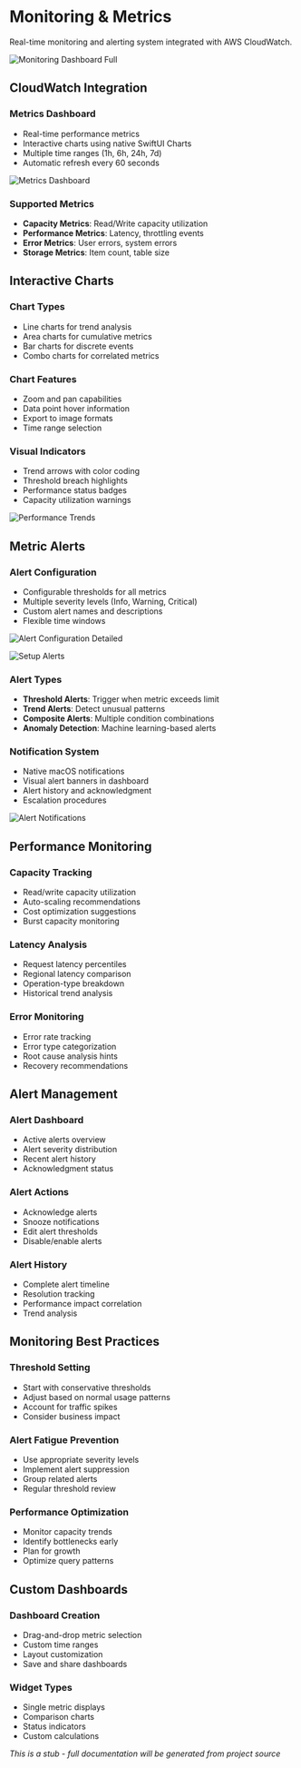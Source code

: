 # Monitoring & Metrics

Real-time monitoring and alerting system integrated with AWS CloudWatch.

![Monitoring Dashboard Full](../assets/screenshots/monitoring-dashboard-full.png)

## CloudWatch Integration

### Metrics Dashboard
- Real-time performance metrics
- Interactive charts using native SwiftUI Charts
- Multiple time ranges (1h, 6h, 24h, 7d)
- Automatic refresh every 60 seconds

![Metrics Dashboard](../assets/screenshots/metrics-dashboard.png)

### Supported Metrics
- **Capacity Metrics**: Read/Write capacity utilization
- **Performance Metrics**: Latency, throttling events
- **Error Metrics**: User errors, system errors
- **Storage Metrics**: Item count, table size

## Interactive Charts

### Chart Types
- Line charts for trend analysis
- Area charts for cumulative metrics
- Bar charts for discrete events
- Combo charts for correlated metrics

### Chart Features
- Zoom and pan capabilities
- Data point hover information
- Export to image formats
- Time range selection

### Visual Indicators
- Trend arrows with color coding
- Threshold breach highlights
- Performance status badges
- Capacity utilization warnings

![Performance Trends](../assets/screenshots/performance-trends.png)

## Metric Alerts

### Alert Configuration
- Configurable thresholds for all metrics
- Multiple severity levels (Info, Warning, Critical)
- Custom alert names and descriptions
- Flexible time windows

![Alert Configuration Detailed](../assets/screenshots/alert-configuration-detailed.png)

![Setup Alerts](../assets/screenshots/setup-alerts.png)

### Alert Types
- **Threshold Alerts**: Trigger when metric exceeds limit
- **Trend Alerts**: Detect unusual patterns
- **Composite Alerts**: Multiple condition combinations
- **Anomaly Detection**: Machine learning-based alerts

### Notification System
- Native macOS notifications
- Visual alert banners in dashboard
- Alert history and acknowledgment
- Escalation procedures

![Alert Notifications](../assets/screenshots/alert-notifications.png)

## Performance Monitoring

### Capacity Tracking
- Read/write capacity utilization
- Auto-scaling recommendations
- Cost optimization suggestions
- Burst capacity monitoring

### Latency Analysis
- Request latency percentiles
- Regional latency comparison
- Operation-type breakdown
- Historical trend analysis

### Error Monitoring
- Error rate tracking
- Error type categorization
- Root cause analysis hints
- Recovery recommendations

## Alert Management

### Alert Dashboard
- Active alerts overview
- Alert severity distribution
- Recent alert history
- Acknowledgment status

### Alert Actions
- Acknowledge alerts
- Snooze notifications
- Edit alert thresholds
- Disable/enable alerts

### Alert History
- Complete alert timeline
- Resolution tracking
- Performance impact correlation
- Trend analysis

## Monitoring Best Practices

### Threshold Setting
- Start with conservative thresholds
- Adjust based on normal usage patterns
- Account for traffic spikes
- Consider business impact

### Alert Fatigue Prevention
- Use appropriate severity levels
- Implement alert suppression
- Group related alerts
- Regular threshold review

### Performance Optimization
- Monitor capacity trends
- Identify bottlenecks early
- Plan for growth
- Optimize query patterns

## Custom Dashboards

### Dashboard Creation
- Drag-and-drop metric selection
- Custom time ranges
- Layout customization
- Save and share dashboards

### Widget Types
- Single metric displays
- Comparison charts
- Status indicators
- Custom calculations

*This is a stub - full documentation will be generated from project source*